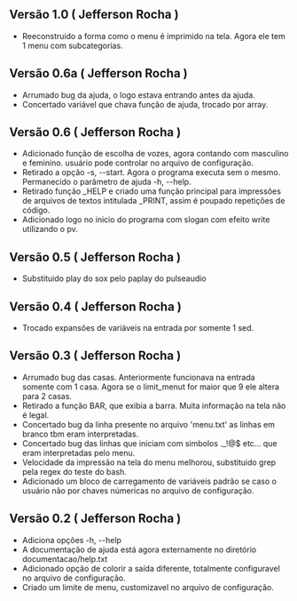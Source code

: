 ## Versão 1.0 ( Jefferson Rocha )
- Reeconstruido a forma como o menu é imprimido na tela. Agora ele tem 1 menu com subcategorias.

## Versão 0.6a ( Jefferson Rocha )
- Arrumado bug da ajuda, o logo estava entrando antes da ajuda.
- Concertado variável que chava função de ajuda, trocado por array. 

## Versão 0.6 ( Jefferson Rocha )
- Adicionado função de escolha de vozes, agora contando com masculino e feminino.
  usuário pode controlar no arquivo de configuração.
- Retirado a opção -s, --start. Agora o programa executa sem o mesmo. Permanecido o parâmetro
  de ajuda -h, --help.
- Retirado função _HELP e criado uma função principal para impressões de arquivos de textos
  intitulada _PRINT, assim é poupado repetições de código.
- Adicionado logo no inicio do programa com slogan com efeito write utilizando o pv.

## Versão 0.5 ( Jefferson Rocha )
- Substituido play do sox pelo paplay do pulseaudio

## Versão 0.4 ( Jefferson Rocha )
- Trocado expansões de variáveis na entrada por somente 1 sed.

## Versão 0.3 ( Jefferson Rocha )
- Arrumado bug das casas. Anteriormente funcionava na entrada somente com 1 casa.
  Agora se o limit_menut for maior que 9 ele altera para 2 casas.
- Retirado a função BAR, que exibia a barra. Muita informação na tela não é legal.
- Concertado bug da linha presente no arquivo 'menu.txt' as linhas em branco tbm eram
  interpretadas.
- Concertado bug das linhas que iniciam com simbolos ._!@$ etc... que eram interpretadas
  pelo menu.
- Velocidade da impressão na tela do menu melhorou, substituido grep pela regex do teste
  do bash.
- Adicionado um bloco de carregamento de variáveis padrão se caso o usuário não por chaves númericas
  no arquivo de configuração.

## Versão 0.2 ( Jefferson Rocha )
- Adiciona opções -h, --help
- A documentação de ajuda está agora externamente no diretório
  documentacao/help.txt
- Adicionado opção de colorir a saída diferente, totalmente configuravel
  no arquivo de configuração.
- Criado um limite de menu, customizavel no arquivo de configuração.
